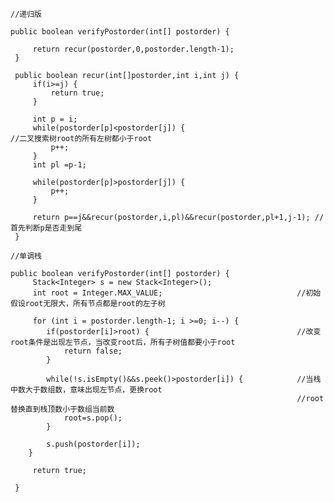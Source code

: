     //递归版
    
    public boolean verifyPostorder(int[] postorder) {
		 
		 return recur(postorder,0,postorder.length-1);
	 }
	 
	 public boolean recur(int[]postorder,int i,int j) {
		 if(i>=j) {
			 return true;
		 }
		 
		 int p = i;
		 while(postorder[p]<postorder[j]) {									//二叉搜索树root的所有左树都小于root
			 p++;
		 }
		 int pl =p-1;
		 
		 while(postorder[p]>postorder[j]) {
			 p++;
		 }
		 
		 return p==j&&recur(postorder,i,pl)&&recur(postorder,pl+1,j-1);	//首先判断p是否走到尾
	 }
   
    //单调栈
    
    public boolean verifyPostorder(int[] postorder) {
		 Stack<Integer> s = new Stack<Integer>();
		 int root = Integer.MAX_VALUE;								//初始假设root无限大，所有节点都是root的左子树
		 
		 for (int i = postorder.length-1; i >=0; i--) {
			if(postorder[i]>root) {									//改变root条件是出现左节点，当改变root后，所有子树值都要小于root
				return false;
			}
			
			while(!s.isEmpty()&&s.peek()>postorder[i]) {			//当栈中数大于数组数，意味出现左节点，更换root
																	//root替换直到栈顶数小于数组当前数
				root=s.pop();
			}
			
			s.push(postorder[i]);
		}
		 
		 return true;
		
	 }
